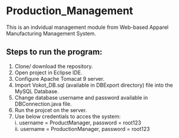 # Production_Management

This is an indvidual management module from Web-based Apparel Manufacturing Management System.

## Steps to run the program:
1. Clone/ download the repository.
2. Open project in Eclipse IDE.
3. Configure Apache Tomacat 9 server.
4. Import Vokot_DB.sql (available in DBExport directory) file into the MySQL Database.
5. Change database username and password available in DBConnection.java file.
6. Run the projcet on the server.
7. Use below credentials to acces the system: </br>
      i. username = ProductManager, password = root123 </br>
      ii. username = ProductionManager, password = root123 
